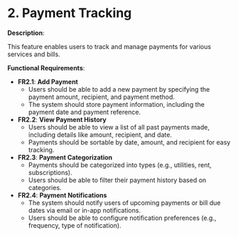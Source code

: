 # 2. Payment Tracking

**Description**:

This feature enables users to track and manage payments for various services and bills.

**Functional Requirements**:

- **FR2.1**: **Add Payment**
    - Users should be able to add a new payment by specifying the payment amount, recipient, and payment method.
    - The system should store payment information, including the payment date and payment reference.
- **FR2.2**: **View Payment History**
    - Users should be able to view a list of all past payments made, including details like amount, recipient, and date.
    - Payments should be sortable by date, amount, and recipient for easy tracking.
- **FR2.3**: **Payment Categorization**
    - Payments should be categorized into types (e.g., utilities, rent, subscriptions).
    - Users should be able to filter their payment history based on categories.
- **FR2.4**: **Payment Notifications**
    - The system should notify users of upcoming payments or bill due dates via email or in-app notifications.
    - Users should be able to configure notification preferences (e.g., frequency, type of notification).